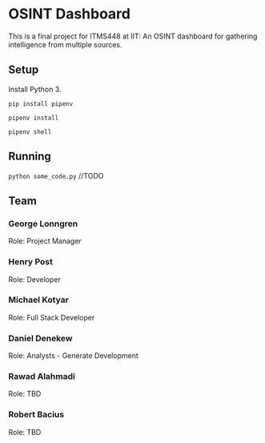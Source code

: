 # OSINT Dashboard

This is a final project for ITMS448 at IIT: An OSINT dashboard for gathering intelligence from multiple sources.

## Setup

Install Python 3.

`pip install pipenv`

`pipenv install`

`pipenv shell`

## Running

`python some_code.py` //TODO

## Team

### George Lonngren
Role: Project Manager

### Henry Post
Role: Developer

### Michael Kotyar	
Role: Full Stack Developer

### Daniel Denekew
Role: Analysts - Generate Development

### Rawad Alahmadi
Role: TBD

### Robert Bacius
Role: TBD
